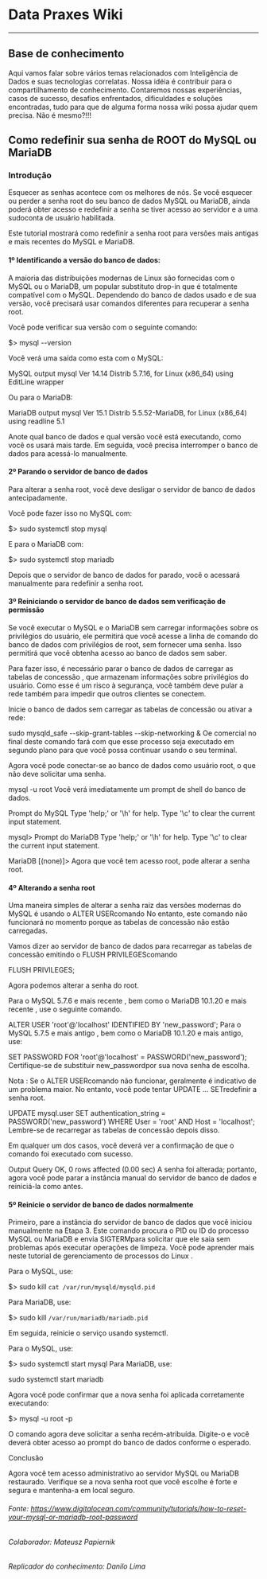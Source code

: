 # Data Praxes Wiki
------------------
## Base de conhecimento

  Aqui vamos falar sobre vários temas relacionados com Inteligência de Dados e suas tecnologias correlatas.
Nossa idéia é contribuir para o compartilhamento de conhecimento. 
Contaremos nossas experiências, casos de sucesso, desafios enfrentados, dificuldades e soluções encontradas, tudo para que de alguma forma nossa wiki possa ajudar quem precisa. Não é mesmo?!!!

## Como redefinir sua senha de ROOT do MySQL ou MariaDB

### Introdução

Esquecer as senhas acontece com os melhores de nós. Se você esquecer ou perder a senha root do seu banco de dados MySQL ou MariaDB, ainda poderá obter acesso e redefinir a senha se tiver acesso ao servidor e a uma sudoconta de usuário habilitada.

Este tutorial mostrará como redefinir a senha root para versões mais antigas e mais recentes do MySQL e MariaDB.
  
#### 1º Identificando a versão do banco de dados:
  
A maioria das distribuições modernas de Linux são fornecidas com o MySQL ou o MariaDB, um popular substituto drop-in que é totalmente compatível com o MySQL. Dependendo do banco de dados usado e de sua versão, você precisará usar comandos diferentes para recuperar a senha root.

Você pode verificar sua versão com o seguinte comando:
  
$> mysql --version

Você verá uma saída como esta com o MySQL:

MySQL output
mysql  Ver 14.14 Distrib 5.7.16, for Linux (x86_64) using  EditLine wrapper

Ou para o MariaDB:

MariaDB output
mysql  Ver 15.1 Distrib 5.5.52-MariaDB, for Linux (x86_64) using readline 5.1

Anote qual banco de dados e qual versão você está executando, como você os usará mais tarde. Em seguida, você precisa interromper o banco de dados para acessá-lo manualmente.

#### 2º Parando o servidor de banco de dados

Para alterar a senha root, você deve desligar o servidor de banco de dados antecipadamente.

Você pode fazer isso no MySQL com:

$> sudo systemctl stop mysql

E para o MariaDB com:

$> sudo systemctl stop mariadb

Depois que o servidor de banco de dados for parado, você o acessará manualmente para redefinir a senha root.

#### 3º Reiniciando o servidor de banco de dados sem verificação de permissão

Se você executar o MySQL e o MariaDB sem carregar informações sobre os privilégios do usuário, ele permitirá que você acesse a linha de comando do banco de dados com privilégios de root, sem fornecer uma senha. Isso permitirá que você obtenha acesso ao banco de dados sem saber.

Para fazer isso, é necessário parar o banco de dados de carregar as tabelas de concessão , que armazenam informações sobre privilégios do usuário. Como esse é um risco à segurança, você também deve pular a rede também para impedir que outros clientes se conectem.

Inicie o banco de dados sem carregar as tabelas de concessão ou ativar a rede:

sudo mysqld_safe --skip-grant-tables --skip-networking &
Oe comercial no final deste comando fará com que esse processo seja executado em segundo plano para que você possa continuar usando o seu terminal.

Agora você pode conectar-se ao banco de dados como usuário root, o que não deve solicitar uma senha.

mysql -u root
Você verá imediatamente um prompt de shell do banco de dados.

Prompt do MySQL
Type 'help;' or '\h' for help. Type '\c' to clear the current input statement.

mysql>
Prompt do MariaDB
Type 'help;' or '\h' for help. Type '\c' to clear the current input statement.

MariaDB [(none)]>
Agora que você tem acesso root, pode alterar a senha root.

#### 4º Alterando a senha root
Uma maneira simples de alterar a senha raiz das versões modernas do MySQL é usando o ALTER USERcomando No entanto, este comando não funcionará no momento porque as tabelas de concessão não estão carregadas.

Vamos dizer ao servidor de banco de dados para recarregar as tabelas de concessão emitindo o FLUSH PRIVILEGEScomando

FLUSH PRIVILEGES;

Agora podemos alterar a senha do root.

Para o MySQL 5.7.6 e mais recente , bem como o MariaDB 10.1.20 e mais recente , use o seguinte comando.

ALTER USER 'root'@'localhost' IDENTIFIED BY 'new_password';
Para o MySQL 5.7.5 e mais antigo , bem como o MariaDB 10.1.20 e mais antigo, use:

SET PASSWORD FOR 'root'@'localhost' = PASSWORD('new_password');
Certifique-se de substituir new_passwordpor sua nova senha de escolha.

Nota : Se o ALTER USERcomando não funcionar, geralmente é indicativo de um problema maior. No entanto, você pode tentar UPDATE ... SETredefinir a senha root.

UPDATE mysql.user SET authentication_string = PASSWORD('new_password') WHERE User = 'root' AND Host = 'localhost';
Lembre-se de recarregar as tabelas de concessão depois disso.

Em qualquer um dos casos, você deverá ver a confirmação de que o comando foi executado com sucesso.

Output
Query OK, 0 rows affected (0.00 sec)
A senha foi alterada; portanto, agora você pode parar a instância manual do servidor de banco de dados e reiniciá-la como antes.

#### 5º Reinicie o servidor de banco de dados normalmente

Primeiro, pare a instância do servidor de banco de dados que você iniciou manualmente na Etapa 3. Este comando procura o PID ou ID do processo MySQL ou MariaDB e envia SIGTERMpara solicitar que ele saia sem problemas após executar operações de limpeza. Você pode aprender mais neste tutorial de gerenciamento de processos do Linux .

Para o MySQL, use:

$> sudo kill `cat /var/run/mysqld/mysqld.pid`

Para MariaDB, use:

$> sudo kill `/var/run/mariadb/mariadb.pid`

Em seguida, reinicie o serviço usando systemctl.

Para o MySQL, use:

$> sudo systemctl start mysql
Para MariaDB, use:

sudo systemctl start mariadb

Agora você pode confirmar que a nova senha foi aplicada corretamente executando:

$> mysql -u root -p

O comando agora deve solicitar a senha recém-atribuída. Digite-o e você deverá obter acesso ao prompt do banco de dados conforme o esperado.

Conclusão

Agora você tem acesso administrativo ao servidor MySQL ou MariaDB restaurado. Verifique se a nova senha root que você escolhe é forte e segura e mantenha-a em local seguro.
  
###### Fonte: https://www.digitalocean.com/community/tutorials/how-to-reset-your-mysql-or-mariadb-root-password
###### Colaborador: Mateusz Papiernik
###### Replicador do conhecimento: Danilo Lima


